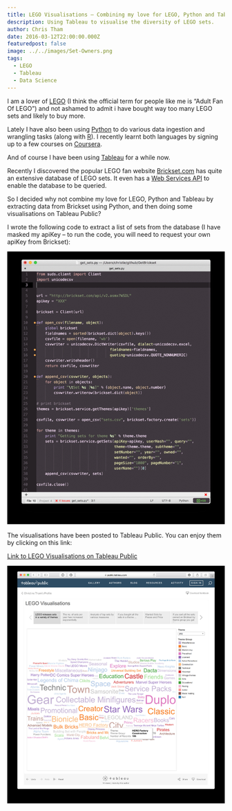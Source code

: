 ```yaml
---
title: LEGO Visualisations – Combining my love for LEGO, Python and Tableau
description: Using Tableau to visualise the diversity of LEGO sets.
author: Chris Tham
date: 2016-03-12T22:00:00.000Z
featuredpost: false
image: ../../images/Set-Owners.png
tags:
  - LEGO
  - Tableau
  - Data Science
---
```


I am a lover of [LEGO](http://www.lego.com/en-us/default.aspx) (I think the official term for people like me is “Adult Fan Of LEGO”) and not ashamed to admit i have bought way too many LEGO sets and likely to buy more.

Lately I have also been using [Python](https://www.python.org/) to do various data ingestion and wrangling tasks (along with [R](https://www.r-project.org/)). I recently learnt both languages by signing up to a few courses on [Coursera](https://www.coursera.org/).

And of course I have been using [Tableau](http://www.tableau.com/) for a while now.

Recently I discovered the popular LEGO fan website [Brickset.com](http://brickset.com/) has quite an extensive database of LEGO sets. It even has a [Web Services API](http://brickset.com/tools/webservices) to enable the database to be queried.

So I decided why not combine my love for LEGO, Python and Tableau by extracting data from Brickset using Python, and then doing some visualisations on Tableau Public?

I wrote the following code to extract a list of sets from the database (I have masked my apiKey – to run the code, you will need to request your own apiKey from Brickset):

![Python code](../../images/lego1.png)

The visualisations have been posted to Tableau Public. You can enjoy them by clicking on this link:

[Link to LEGO Visualisations on Tableau Public](https://public.tableau.com/views/LEGO/LEGOVisualisations?:embed=y&:display_count=yes&:showTabs=y)

![Tableau Public visualisation](../../images/lego2.png)
